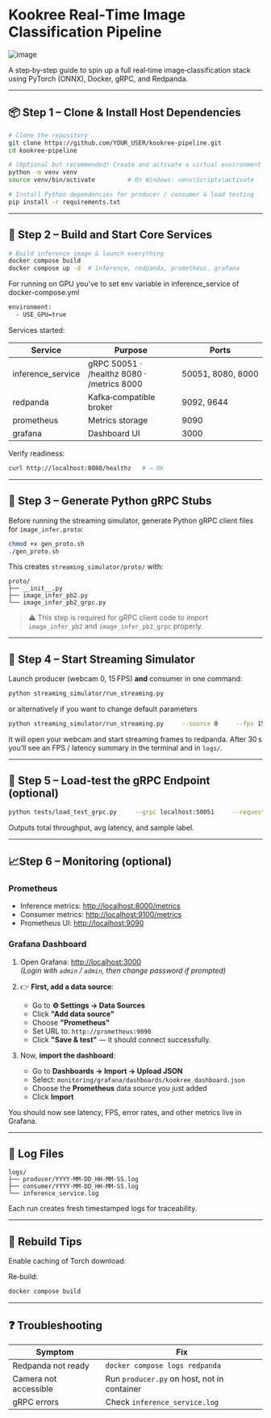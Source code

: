 # Kookree Real‑Time Image Classification Pipeline

![image](https://github.com/user-attachments/assets/398fe4a0-fbba-41be-ad7e-db38b7f4ae3d)

A step‑by‑step guide to spin up a full real‑time image‑classification stack using PyTorch (ONNX), Docker, gRPC, and Redpanda.

---

## 📦 Step 1 – Clone & Install Host Dependencies

````bash
# Clone the repository
git clone https://github.com/YOUR_USER/kookree-pipeline.git
cd kookree-pipeline

# (Optional but recommended) Create and activate a virtual environment
python -m venv venv
source venv/bin/activate         # On Windows: venv\Scripts\activate

# Install Python dependencies for producer / consumer & load testing
pip install -r requirements.txt
````

---

## 🐳 Step 2 – Build and Start Core Services

```bash
# Build inference image & launch everything
docker compose build
docker compose up -d  # inference, redpanda, prometheus, grafana
```

For running on GPU you've to set env variable in inference_service of docker-compose.yml
```bash
environment:
  - USE_GPU=true
```

Services started:

| Service           | Purpose                                    | Ports             |
| ----------------- | ------------------------------------------ | ----------------- |
| inference_service | gRPC 50051 · /healthz 8080 · /metrics 8000 | 50051, 8080, 8000 |
| redpanda          | Kafka‑compatible broker                    | 9092, 9644        |
| prometheus        | Metrics storage                            | 9090              |
| grafana           | Dashboard UI                               | 3000              |

Verify readiness:

```bash
curl http://localhost:8080/healthz   # → OK
```

---

## 🧾 Step 3 – Generate Python gRPC Stubs

Before running the streaming simulator, generate Python gRPC client files for `image_infer.proto`:

```bash
chmod +x gen_proto.sh
./gen_proto.sh
```

This creates `streaming_simulator/proto/` with:

```
proto/
├── __init__.py
├── image_infer_pb2.py
└── image_infer_pb2_grpc.py
```

> ⚠️ This step is required for gRPC client code to import `image_infer_pb2` and `image_infer_pb2_grpc` properly.

---

## 🎥 Step 4 – Start Streaming Simulator

Launch producer (webcam 0, 15 FPS) **and** consumer in one command:

```bash
python streaming_simulator/run_streaming.py
```

or alternatively if you want to change default parameters

```bash
python streaming_simulator/run_streaming.py     --source 0     --fps 15     --bootstrap localhost:9092     --grpc localhost:50051     --window 30
```

It will open your webcam and start streaming frames to redpanda.
After 30 s you’ll see an FPS / latency summary in the terminal and in `logs/`.

---

## 🧪 Step 5 – Load‑test the gRPC Endpoint (optional)

```bash
python tests/load_test_grpc.py     --grpc localhost:50051     --requests 200     --concurrency 20
```

Outputs total throughput, avg latency, and sample label.

---

## 📈Step 6 – Monitoring (optional)

### Prometheus

- Inference metrics: <http://localhost:8000/metrics>
- Consumer metrics: <http://localhost:9100/metrics>
- Prometheus UI: <http://localhost:9090>

### Grafana Dashboard

1. Open Grafana: <http://localhost:3000>  
   _(Login with `admin` / `admin`, then change password if prompted)_

2. 👉 **First, add a data source**:

   - Go to **⚙️ Settings → Data Sources**
   - Click **"Add data source"**
   - Choose **"Prometheus"**
   - Set URL to: `http://prometheus:9090`
   - Click **"Save & test"** — it should connect successfully.

3. Now, **import the dashboard**:
   - Go to **Dashboards → Import → Upload JSON**
   - Select: `monitoring/grafana/dashboards/kookree_dashboard.json`
   - Choose the **Prometheus** data source you just added
   - Click **Import**

You should now see latency, FPS, error rates, and other metrics live in Grafana.

---

## 📂 Log Files

```
logs/
├── producer/YYYY-MM-DD_HH-MM-SS.log
├── consumer/YYYY-MM-DD_HH-MM-SS.log
└── inference_service.log
```

Each run creates fresh timestamped logs for traceability.

---

## 🔄 Rebuild Tips

Enable caching of Torch download:

Re‑build:

```bash
docker compose build
```

---

## ❓ Troubleshooting

| Symptom               | Fix                                         |
| --------------------- | ------------------------------------------- |
| Redpanda not ready    | `docker compose logs redpanda`              |
| Camera not accessible | Run `producer.py` on host, not in container |
| gRPC errors           | Check `inference_service.log`               |
